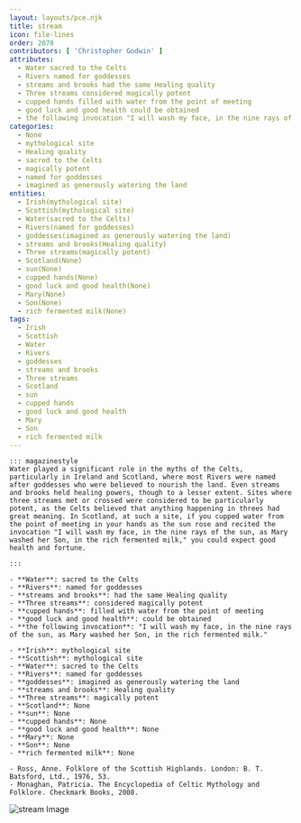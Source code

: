 ```yaml
---
layout: layouts/pce.njk
title: stream
icon: file-lines
order: 2078
contributors: [ 'Christopher Godwin' ]
attributes:
  - Water sacred to the Celts
  - Rivers named for goddesses
  - streams and brooks had the same Healing quality
  - Three streams considered magically potent
  - cupped hands filled with water from the point of meeting
  - good luck and good health could be obtained
  - the following invocation "I will wash my face, in the nine rays of the sun, as Mary washed her Son, in the rich fermented milk."
categories:
  - None
  - mythological site
  - Healing quality
  - sacred to the Celts
  - magically potent
  - named for goddesses
  - imagined as generously watering the land
entities:
  - Irish(mythological site)
  - Scottish(mythological site)
  - Water(sacred to the Celts)
  - Rivers(named for goddesses)
  - goddesses(imagined as generously watering the land)
  - streams and brooks(Healing quality)
  - Three streams(magically potent)
  - Scotland(None)
  - sun(None)
  - cupped hands(None)
  - good luck and good health(None)
  - Mary(None)
  - Son(None)
  - rich fermented milk(None)
tags:
  - Irish
  - Scottish
  - Water
  - Rivers
  - goddesses
  - streams and brooks
  - Three streams
  - Scotland
  - sun
  - cupped hands
  - good luck and good health
  - Mary
  - Son
  - rich fermented milk
---
```

``` tab [group1:Info]
::: magazinestyle
Water played a significant role in the myths of the Celts, particularly in Ireland and Scotland, where most Rivers were named after goddesses who were believed to nourish the land. Even streams and brooks held healing powers, though to a lesser extent. Sites where three streams met or crossed were considered to be particularly potent, as the Celts believed that anything happening in threes had great meaning. In Scotland, at such a site, if you cupped water from the point of meeting in your hands as the sun rose and recited the invocation "I will wash my face, in the nine rays of the sun, as Mary washed her Son, in the rich fermented milk," you could expect good health and fortune.

:::
```
``` tab [group1:Attributes]
- **Water**: sacred to the Celts
- **Rivers**: named for goddesses
- **streams and brooks**: had the same Healing quality
- **Three streams**: considered magically potent
- **cupped hands**: filled with water from the point of meeting
- **good luck and good health**: could be obtained
- **the following invocation**: "I will wash my face, in the nine rays of the sun, as Mary washed her Son, in the rich fermented milk."
```
``` tab [group1:Entities]
- **Irish**: mythological site
- **Scottish**: mythological site
- **Water**: sacred to the Celts
- **Rivers**: named for goddesses
- **goddesses**: imagined as generously watering the land
- **streams and brooks**: Healing quality
- **Three streams**: magically potent
- **Scotland**: None
- **sun**: None
- **cupped hands**: None
- **good luck and good health**: None
- **Mary**: None
- **Son**: None
- **rich fermented milk**: None
```
``` tab [group1:Sources]
- Ross, Anne. Folklore of the Scottish Highlands. London: B. T. Batsford, Ltd., 1976, 53.
- Monaghan, Patricia. The Encyclopedia of Celtic Mythology and Folklore. Checkmark Books, 2008.
```
![stream Image](['https://upload.wikimedia.org/wikipedia/commons/thumb/1/12/Aubach_%28Wiehl%29_nahe_dem_Weiherdamm_in_Wildbergerh%C3%BCtte.jpg/1200px-Aubach_%28Wiehl%29_nahe_dem_Weiherdamm_in_Wildbergerh%C3%BCtte.jpg'])
